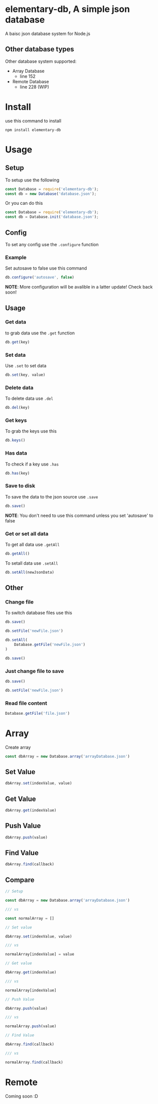 # elementary-db, A simple json database

A baisc json database system for Node.js

## Other database types

Other database system supported:

 - Array Database
    - line 152
 - Remote Database
    - line 228 (WIP)

# Install

use this command to install

```shell
npm install elementary-db
```

# Usage

## Setup

To setup use the following

```js
const Database = require('elementary-db');
const db = new Database('database.json');
```

Or you can do this

```js
const Database = require('elementary-db');
const db = Database.init('database.json');
```

## Config

To set any config use the `.configure` function

### Example

Set autosave to false use this command

```js
db.configure('autosave', false)
```

**NOTE**: More configuration will be avalible in a latter update! Check back soon!

## Usage

### Get data

to grab data use the `.get` function

```js
db.get(key)
```

### Set data

Use `.set` to set data

```js
db.set(key, value)
```

### Delete data

To delete data use `.del`

```js
db.del(key)
```

### Get keys

To grab the keys use this

```js
db.keys()
```

### Has data

To check if a key use `.has`

```js
db.has(key)
```

### Save to disk

To save the data to the json source use `.save`

```js
db.save()
```

**NOTE**: You don't need to use this command unless you set 'autosave' to false

### Get or set all data

To get all data use `.getAll`

```js
db.getAll()
```

To setall data use `.setAll`

```js
db.setAll(newJsonData)
```

## Other

### Change file

To switch database files use this

```js
db.save()

db.setFile('newFile.json')

db.setAll(
    Database.getFile('newFile.json')
)

db.save()
```

### Just change file to save

```js
db.save()

db.setFile('newFile.json')
```

### Read file content

```js
Database.getFile('file.json')
```

# Array 

Create array

```js
const dbArray = new Database.array('arrayDatabase.json')
```

## Set Value

```js
dbArray.set(indexValue, value)
```

## Get Value

```js
dbArray.get(indexValue)
```

## Push Value

```js
dbArray.push(value)
```

## Find Value

```js
dbArray.find(callback)
```

## Compare

```js
// Setup

const dbArray = new Database.array('arrayDatabase.json')

/// vs

const normalArray = []

// Set value

dbArray.set(indexValue, value)

/// vs

normalArray[indexValue] = value

// Get value

dbArray.get(indexValue)

/// vs

normalArray[indexValue]

// Push Value

dbArray.push(value)

/// vs

normalArray.push(value)

// Find Value

dbArray.find(callback)

/// vs

normalArray.find(callback)
```

# Remote

Coming soon :D